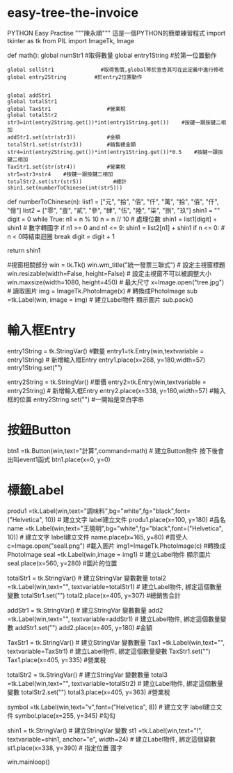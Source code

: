 # easy-tree-the-invoice
PYTHON Easy  Practise
"""陳永順"""
這是一個PYTHON的簡單練習程式
import tkinter as tk
from PIL import ImageTk, Image



def math():
    global numStr1               #取得數量
    global entry1String          #於第一位置動作

    global sellStr1               #取得售價,global等於宣告其可在此定義中進行修改
    global entry2String         #於entry2位置動作


    global addStr1
    global totalStr1
    global TaxStr1                  #營業稅
    global totalStr2
    str3=int(entry2String.get())*int(entry1String.get())    #按鍵一跟按鍵二相加
    addStr1.set(str(str3))          #金額
    totalStr1.set(str(str3))        #銷售總金額
    str4=int(entry2String.get())*int(entry1String.get())*0.5    #按鍵一跟按鍵二相加
    TaxStr1.set(str(str4))          #營業稅
    str5=str3+str4    #按鍵一跟按鍵二相加
    totalStr2.set(str(str5))          #總計
    shin1.set(numberToChinese(int(str5)))


def numberToChinese(n):
   list1 = ["元", "拾", "佰", "仟", "萬", "拾", "佰", "仟", "億"]
   list2 = ["零", "壹", "貳", "參", "肆", "伍", "陸", "柒", "捌", "玖"]
   shin1 = ""
   digit = 0
   while True:
      n1 = n % 10
      n = n // 10
      # 處理位數
      shin1 = list1[digit] + shin1
      # 數字轉國字
      if n1 >= 0 and n1 <= 9:
         shin1 = list2[n1] + shin1
      if n <= 0:  # n < 0時結束迴圈
         break
      digit = digit + 1

   return shin1



#視窗相關部分
win = tk.Tk()
win.wm_title("統一發票三聯式")                 # 設定主視窗標題
win.resizable(width=False, height=False) # 設定主視窗不可以被調整大小
win.maxsize(width=1080, height=450)       # 最大尺寸
x=Image.open("tree.jpg")                     # 讀取圖片
img = ImageTk.PhotoImage(x)                    # 轉換成PhotoImage
sub =tk.Label(win, image = img)             # 建立Label物件 顯示圖片
sub.pack()

#  輸入框Entry
entry1String = tk.StringVar()                           #數量
entry1=tk.Entry(win,textvariable = entry1String) # 新增輸入框Entry
entry1.place(x=268, y=180,width=57)
entry1String.set("")

entry2String = tk.StringVar()                           #單價
entry2=tk.Entry(win,textvariable = entry2String)        # 新增輸入框Entry
entry2.place(x=338, y=180,width=57)                                #輸入框的位置
entry2String.set("")                                    #一開始是空白字串

# 按鈕Button

btn1 =tk.Button(win,text="計算",command=math)     # 建立Button物件 按下後會出叫event1函式
btn1.place(x=0, y=0)

# 標籤Label
produ1 =tk.Label(win,text="調味料",bg="white",fg="black",font=("Helvetica", 10))  # 建立文字 label建立文件
produ1.place(x=100, y=180)                           #品名
name =tk.Label(win,text="王曉明",bg="white",fg="black",font=("Helvetica", 10))  # 建立文字 label建立文件
name.place(x=165, y=80)                           #買受人
c=Image.open("seall.png")                         #載入圖片
img1=ImageTk.PhotoImage(c)                          #轉換成PhotoImage
seal =tk.Label(win,image = img1)                    # 建立Label物件 顯示圖片
seal.place(x=560, y=280)                           #圖片的位置

totalStr1 = tk.StringVar()                            #  建立StringVar 變數數量
total2 =tk.Label(win,text="", textvariable=totalStr1)  #  建立Label物件, 綁定這個數量變數
totalStr1.set("")
total2.place(x=405, y=307)                              #總銷售合計

addStr1 = tk.StringVar()                            #  建立StringVar 變數數量
add2 =tk.Label(win,text="", textvariable=addStr1)  #  建立Label物件, 綁定這個數量變數
addStr1.set("")
add2.place(x=405, y=180)                              #金額

TaxStr1 = tk.StringVar()                            #  建立StringVar 變數數量
Tax1 =tk.Label(win,text="", textvariable=TaxStr1)  #  建立Label物件, 綁定這個數量變數
TaxStr1.set("")
Tax1.place(x=405, y=335)                              #營業稅

totalStr2 = tk.StringVar()                            #  建立StringVar 變數數量
total3 =tk.Label(win,text="", textvariable=totalStr2)  #  建立Label物件, 綁定這個數量變數
totalStr2.set("")
total3.place(x=405, y=363)                              #營業稅

symbol =tk.Label(win,text="v",font=("Helvetica", 8))  # 建立文字 label建立文件
symbol.place(x=255, y=345)                           #勾勾

shin1 = tk.StringVar()                               #  建立StringVar 變數
st1 =tk.Label(win,text="!", textvariable=shin1, anchor="e", width=24)  #  建立Label物件, 綁定這個變數
st1.place(x=338, y=390)                          # 指定位置 國字

win.mainloop()
